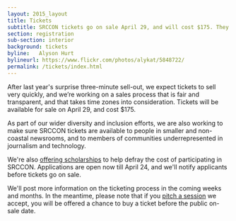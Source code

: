 ```yaml
---
layout: 2015_layout
title: Tickets
subtitle: SRCCON tickets go on sale April 29, and will cost $175. They’ll go fast, so mark your calendar.
section: registration
sub-section: interior
background: tickets
byline:   Alyson Hurt
bylineurl: https://www.flickr.com/photos/alykat/5848722/
permalink: /tickets/index.html
---
```

After last year's surprise three-minute sell-out, we expect tickets to sell very quickly, and we’re working on a sales process that is fair and transparent, and that takes time zones into consideration. Tickets will be available for sale on April 29, and cost $175.

As part of our wider diversity and inclusion efforts, we are also working to make sure SRCCON tickets are available to people in smaller and non-coastal newsrooms, and to members of communities underrepresented in journalism and technology.

We're also [offering scholarships](/scholarships) to help defray the cost of participating in SRCCON. Applications are open now till April 24, and we'll notify applicants before tickets go on sale.

We'll post more information on the ticketing process in the coming weeks and months. In the meantime, please note that if you <a href="/sessions">pitch a session</a> we accept, you will be offered a chance to buy a ticket before the public on-sale date.
